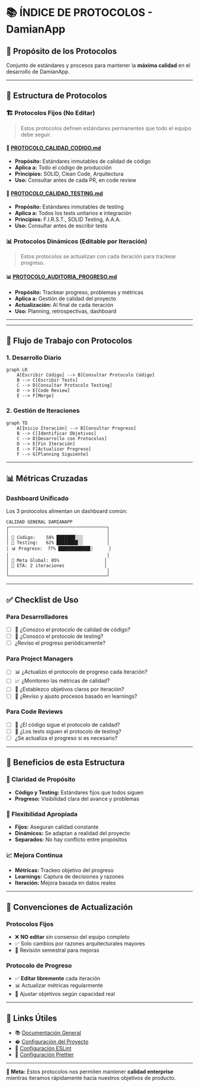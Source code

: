 # 📚 ÍNDICE DE PROTOCOLOS - DamianApp

## 🎯 **Propósito de los Protocolos**
Conjunto de estándares y procesos para mantener la **máxima calidad** en el desarrollo de DamianApp.

---

## 📁 **Estructura de Protocolos**

### **🏗️ Protocolos Fijos (No Editar)**
> Estos protocolos definen estándares permanentes que todo el equipo debe seguir.

#### **📘 [PROTOCOLO_CALIDAD_CODIGO.md](./PROTOCOLO_CALIDAD_CODIGO.md)**
- **Propósito:** Estándares inmutables de calidad de código
- **Aplica a:** Todo el código de producción
- **Principios:** SOLID, Clean Code, Arquitectura
- **Uso:** Consultar antes de cada PR, en code review

#### **🧪 [PROTOCOLO_CALIDAD_TESTING.md](./PROTOCOLO_CALIDAD_TESTING.md)**
- **Propósito:** Estándares inmutables de testing
- **Aplica a:** Todos los tests unitarios e integración
- **Principios:** F.I.R.S.T., SOLID Testing, A.A.A.
- **Uso:** Consultar antes de escribir tests

### **📊 Protocolos Dinámicos (Editable por Iteración)**
> Estos protocolos se actualizan con cada iteración para trackear progreso.

#### **📊 [PROTOCOLO_AUDITORIA_PROGRESO.md](./PROTOCOLO_AUDITORIA_PROGRESO.md)**
- **Propósito:** Trackear progreso, problemas y métricas
- **Aplica a:** Gestión de calidad del proyecto
- **Actualización:** Al final de cada iteración
- **Uso:** Planning, retrospectivas, dashboard

---

---

## 🔄 **Flujo de Trabajo con Protocolos**

### **1. Desarrollo Diario**
```mermaid
graph LR
    A[Escribir Código] --> B[Consultar Protocolo Código]
    B --> C[Escribir Tests]
    C --> D[Consultar Protocolo Testing]
    D --> E[Code Review]
    E --> F[Merge]
```

### **2. Gestión de Iteraciones**
```mermaid
graph TD
    A[Inicio Iteración] --> B[Consultar Progreso]
    B --> C[Identificar Objetivos]
    C --> D[Desarrollo con Protocolos]
    D --> E[Fin Iteración]
    E --> F[Actualizar Progreso]
    F --> G[Planning Siguiente]
```

---

## 📊 **Métricas Cruzadas**

### **Dashboard Unificado**
Los 3 protocolos alimentan un dashboard común:

```
CALIDAD GENERAL DAMIANAPP
┌─────────────────────────────────────┐
│                                     │
│ 📘 Código:    58% ███████░░░         │
│ 🧪 Testing:   62% ████████░░         │
│ 📊 Progreso:  77% ████████████░      │
│                                     │
│ 🎯 Meta Global: 85%                 │
│ 📅 ETA: 2 iteraciones               │
│                                     │
└─────────────────────────────────────┘
```

---

## ✅ **Checklist de Uso**

### **Para Desarrolladores**
- [ ] 📘 ¿Conozco el protocolo de calidad de código?
- [ ] 🧪 ¿Conozco el protocolo de testing?
- [ ]  ¿Reviso el progreso periódicamente?

### **Para Project Managers**
- [ ] 📊 ¿Actualizo el protocolo de progreso cada iteración?
- [ ] 📈 ¿Monitoreo las métricas de calidad?
- [ ] 🎯 ¿Establezco objetivos claros por iteración?
- [ ] 🔄 ¿Reviso y ajusto procesos basado en learnings?

### **Para Code Reviews**
- [ ] 📘 ¿El código sigue el protocolo de calidad?
- [ ] 🧪 ¿Los tests siguen el protocolo de testing?
- [ ]  ¿Se actualiza el progreso si es necesario?

---

## 🚀 **Beneficios de esta Estructura**

### **🎯 Claridad de Propósito**
- **Código y Testing:** Estándares fijos que todos siguen
- **Progreso:** Visibilidad clara del avance y problemas

### **🔄 Flexibilidad Apropiada**
- **Fijos:** Aseguran calidad constante
- **Dinámicos:** Se adaptan a realidad del proyecto
- **Separados:** No hay conflicto entre propósitos

### **📈 Mejora Continua**
- **Métricas:** Trackeo objetivo del progreso
- **Learnings:** Captura de decisiones y razones
- **Iteración:** Mejora basada en datos reales

---

## 📝 **Convenciones de Actualización**

### **Protocolos Fijos**
- ❌ **NO editar** sin consenso del equipo completo
- ✅ Solo cambios por razones arquitecturales mayores
- 📅 Revisión semestral para mejoras

### **Protocolo de Progreso**
- ✅ **Editar libremente** cada iteración
- 📊 Actualizar métricas regularmente
- 🎯 Ajustar objetivos según capacidad real

---

## 🔗 **Links Útiles**

- 📚 [Documentación General](../README.md)
- � [Configuración del Proyecto](../package.json)
- 🔧 [Configuración ESLint](../eslint.config.js)
- 🎨 [Configuración Prettier](../prettier.config.js)

---

**🎯 Meta:** Estos protocolos nos permiten mantener **calidad enterprise** mientras iteramos rápidamente hacia nuestros objetivos de producto.
